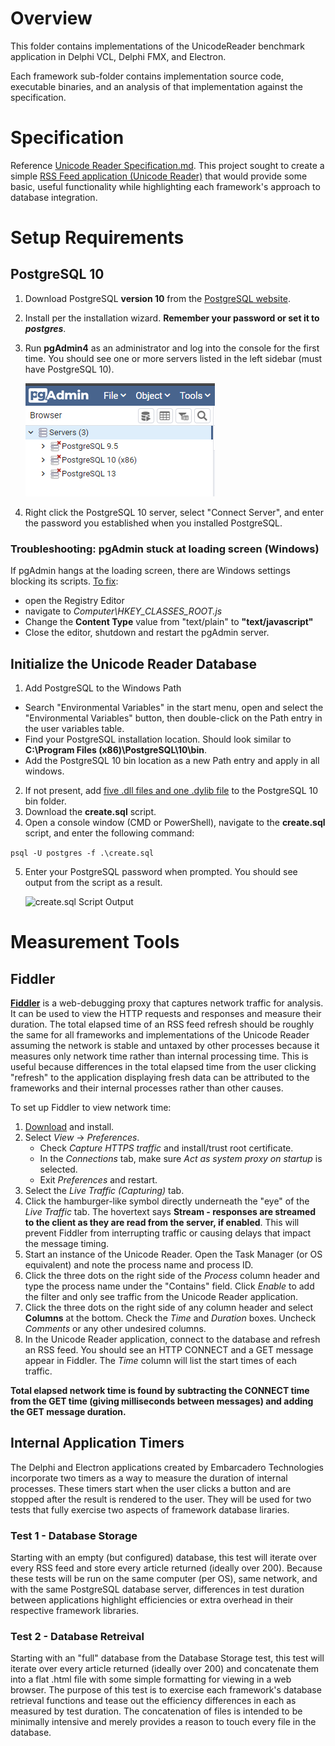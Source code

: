# Overview

This folder contains implementations of the UnicodeReader benchmark application in Delphi VCL, Delphi FMX, and Electron.  

Each framework sub-folder contains implementation source code, executable binaries, and an analysis of that implementation against the specification.

# Specification
Reference [Unicode Reader Specification.md](https://github.com/Embarcadero/ComparisonResearch/blob/main/unicode-reader/Unicode%20Reader%20Specification.md).  This project sought to create a simple [RSS Feed application (Unicode Reader)](https://github.com/Embarcadero/ComparisonResearch/blob/main/unicode-reader/unicodeReaderDark.png) that would provide some basic, useful functionality while highlighting each framework's approach to database integration.

# Setup Requirements
## PostgreSQL 10
1. Download PostgreSQL **version 10** from the [PostgreSQL website](https://www.postgresql.org/download/).
2. Install per the installation wizard.  **Remember your password or set it to *postgres***.
3. Run **pgAdmin4** as an administrator and log into the console for the first time.  You should see one or more servers listed in the left sidebar (must have PostgreSQL 10).  

    ![pgAdmin Server View](https://github.com/Embarcadero/ComparisonResearch/blob/main/unicode-reader/documentation/pgadmin.PNG)

4. Right click the PostgreSQL 10 server, select "Connect Server", and enter the password you established when you installed PostgreSQL.


### Troubleshooting: pgAdmin stuck at loading screen (Windows)

If pgAdmin hangs at the loading screen, there are Windows settings blocking its scripts.  [To fix](https://stackoverflow.com/questions/64891592/pgadmin-for-windows-in-the-latest-version-4-28-doesnt-start-anymore-hangs-in):
- open the Registry Editor
- navigate to *Computer\HKEY_CLASSES_ROOT\.js*
- Change the **Content Type** value from "text/plain" to **"text/javascript"**
- Close the editor, shutdown and restart the pgAdmin server.

## Initialize the Unicode Reader Database
1. Add PostgreSQL to the Windows Path
  - Search "Environmental Variables" in the start menu, open and select the "Environmental Variables" button, then double-click on the Path entry in the user variables table.
  - Find your PostgreSQL installation location.  Should look similar to **C:\Program Files (x86)\PostgreSQL\10\bin**.
  - Add the PostgreSQL 10 bin location as a new Path entry and apply in all windows.

2. If not present, add [five .dll files and one .dylib file](https://github.com/Embarcadero/ComparisonResearch/tree/main/unicode-reader/library-and-setup-files) to the PostgreSQL 10 bin folder.
3. Download the **create.sql** script.
4. Open a console window (CMD or PowerShell), navigate to the **create.sql** script, and enter the following command:

```psql -U postgres -f .\create.sql```

5. Enter your PostgreSQL password when prompted.  You should see output from the script as a result.

    ![create.sql Script Output](https://github.com/Embarcadero/ComparisonResearch/blob/main/unicode-reader/documentation/createSQLScriptOutput.PNG)
    


# Measurement Tools

## Fiddler
**[Fiddler](https://www.telerik.com/fiddler)** is a web-debugging proxy that captures network traffic for analysis. It can be used to view the HTTP requests and responses and measure their duration.  The total elapsed time of an RSS feed refresh should be roughly the same for all frameworks and implementations of the Unicode Reader assuming the network is stable and untaxed by other processes because it measures only network time rather than internal processing time.  This is useful because differences in the total elapsed time from the user clicking "refresh" to the application displaying fresh data can be attributed to the frameworks and their internal processes rather than other causes.

To set up Fiddler to view network time:
1. [Download](https://www.telerik.com/fiddler) and install.
2. Select *View* -> *Preferences*. 
    - Check *Capture HTTPS traffic* and install/trust root certificate.
    - In the *Connections* tab, make sure *Act as system proxy on startup* is selected.
    - Exit *Preferences* and restart.
3. Select the *Live Traffic (Capturing)* tab.
4. Click the hamburger-like symbol directly underneath the "eye" of the *Live Traffic* tab.  The hovertext says **Stream - responses are streamed to the client as they are read from the server, if enabled**. This will prevent Fiddler from interrupting traffic or causing delays that impact the message timing.
5. Start an instance of the Unicode Reader.  Open the Task Manager (or OS equivalent) and note the process name and process ID.
6. Click the three dots on the right side of the *Process* column header and type the process name under the "Contains" field.  Click *Enable* to add the filter and only see traffic from the Unicode Reader application.
7. Click the three dots on the right side of any column header and select **Columns** at the bottom.  Check the *Time* and *Duration* boxes.  Uncheck *Comments* or any other undesired columns.
8. In the Unicode Reader application, connect to the database and refresh an RSS feed.  You should see an HTTP CONNECT and a GET message appear in Fiddler.  The *Time* column will list the start times of each traffic.  

**Total elapsed network time is found by subtracting the CONNECT time from the GET time (giving milliseconds between messages) and adding the GET message duration.**

## Internal Application Timers
The Delphi and Electron applications created by Embarcadero Technologies incorporate two timers as a way to measure the duration of internal processes.  These timers start when the user clicks a button and are stopped after the result is rendered to the user.  They will be used for two tests that fully exercise two aspects of framework database liraries.

### Test 1 - Database Storage
Starting with an empty (but configured) database, this test will iterate over every RSS feed and store every article returned (ideally over 200).  Because these tests will be run on the same computer (per OS), same network, and with the same PostgreSQL database server, differences in test duration between applications highlight efficiencies or extra overhead in their respective framework libraries.

### Test 2 - Database Retreival
Starting with an "full" database from the Database Storage test, this test will iterate over every article returned (ideally over 200) and concatenate them into a flat .html file with some simple formatting for viewing in a web browser.  The purpose of this test is to exercise each framework's database retrieval functions and tease out the efficiency differences in each as measured by test duration.  The concatenation of files is intended to be minimally intensive and merely provides a reason to touch every file in the database.
